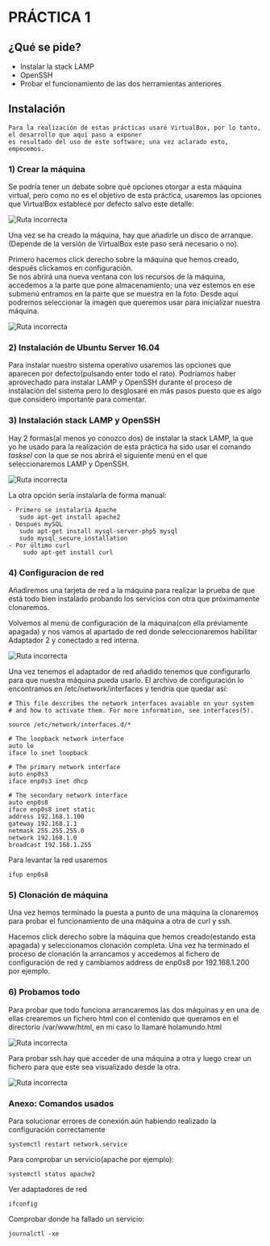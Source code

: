 # PRÁCTICA 1

## ¿Qué se pide?

  - Instalar la stack LAMP
  - OpenSSH
  - Probar el funcionamiento de las dos herramientas anteriores
  
## Instalación

~~~
Para la realización de estas prácticas usaré VirtualBox, por lo tanto, el desarrollo que aquí paso a exponer
es resultado del uso de este software; una vez aclarado esto, empecemos.
~~~

### 1) Crear la máquina
  
  Se podría tener un debate sobre qué opciones otorgar a esta máquina virtual, pero como no es el objetivo de esta práctica,
  usaremos las opciones que VirtualBox establece por defecto salvo este detalle: 
  
  ![Ruta incorrecta](./img/creacion-MV.PNG)

  Una vez se ha creado la máquina, hay que añadirle un disco de arranque.(Depende de la versión de VirtualBox este
  paso será necesario o no).
  
  Primero hacemos click derecho sobre la máquina que hemos creado, después clickamos en configuración.    
  Se nos abrirá una nueva ventana con los recursos de la máquina, accedemos a la parte que pone almacenamiento;
  una vez estemos en ese submenú entramos en la parte que se muestra en la foto. Desde aquí podremos seleccionar
  la imagen que queremos usar para inicializar nuestra máquina.
  
 ![Ruta incorrecta](./img/seleccion-SO.PNG)
  
 ### 2) Instalación de Ubuntu Server 16.04
  
  Para instalar nuestro sistema operativo usaremos las opciones que aparecen por defecto(pulsando enter todo el rato).
  Podríamos haber aprovechado para instalar LAMP y OpenSSH durante el proceso de instalación del sistema pero lo desglosaré 
  en más pasos puesto que es algo que considero importante para comentar.
  
  ### 3) Instalación stack LAMP y OpenSSH
  
  Hay 2 formas(al menos yo conozco dos) de instalar la stack LAMP, la que yo he usado para la realización de esta práctica ha sido
  usar el comando _tasksel_ con la que se nos abrirá el siguiente menú en el que seleccionaremos LAMP y OpenSSH.
  
  ![Ruta incorrecta](./img/tasksel.PNG)
  
  La otra opción sería instalarla de forma manual:
    
    - Primero se instalaría Apache    
       sudo apt-get install apache2
    - Después mySQL
       sudo apt-get install mysql-server-php5 mysql
       sudo mysql_secure_installation
    - Por último curl
        sudo apt-get install curl
 
 ### 4) Configuracion de red
  Añadiremos una tarjeta de red a la máquina para realizar la prueba de que está todo bien instalado probando los servicios con
  otra que próximamente clonaremos.
  
  Volvemos al menú de configuración de la máquina(con ella préviamente apagada) y nos vamos al apartado de red donde seleccionaremos
  habilitar Adaptador 2 y conectado a red interna.
  
  ![Ruta incorrecta](./img/redMV.PNG)
  
Una vez tenemos el adaptador de red añadido tenemos que configurarlo para que nuestra máquina pueda usarlo. El archivo de configuración lo encontramos en /etc/network/interfaces y tendría que quedar así:
~~~
# This file describes the network interfaces avaiable on your system
# and how to activate them. For more information, see interfaces(5).

source /etc/network/interfaces.d/*

# The loopback network interface
auto lo
iface lo inet loopback

# The primary network interface
auto enp0s3
iface enp0s3 inet dhcp

# The secondary network interface
auto enp0s8
iface enp0s8 inet static
address 192.168.1.100
gateway 192.168.1.1
netmask 255.255.255.0
network 192.168.1.0
broadcast 192.168.1.255
~~~
Para levantar la red usaremos
~~~
ifup enp0s8
~~~

### 5) Clonación de máquina
  Una vez hemos terminado la puesta a punto de una máquina la clonaremos para probar el funcionamiento de una máquina a otra de
  curl y ssh.
  
  Hacemos click derecho sobre la máquina que hemos creado(estando esta apagada) y seleccionamos clonación completa.
  Una vez ha terminado el proceso de clonación la arrancamos y accedemos al fichero de configuración de red y cambiamos 
  address de enp0s8 por 192.168.1.200 por ejemplo.
  
### 6) Probamos todo

Para probar que todo funciona arrancaremos las dos máquinas y en una de ellas crearemos un fichero html con el contenido que queramos
en el directorio /var/www/html, en mi caso lo llamaré holamundo.html

![Ruta incorrecta](./img/curl.PNG)

Para probar ssh hay que acceder de una máquina a otra y luego crear un fichero para que este sea visualizado desde la otra.

![Ruta incorrecta](./img/ssh.PNG)
     
   ### Anexo: Comandos usados 

Para solucionar errores de conexión aún habiendo realizado la configuración correctamente
~~~
systemctl restart network.service
~~~
Para comprobar un servicio(apache por ejemplo):
~~~
systemctl status apache2
~~~ 
Ver adaptadores de red
~~~
ifconfig
~~~ 
Comprobar donde ha fallado un servicio:
~~~
journalctl -xe
~~~ 
